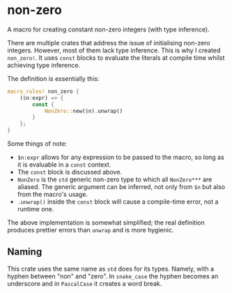# non-zero

A macro for creating constant non-zero integers (with type inference).

There are multiple crates that address the issue of initialising non-zero integers.
However, most of them lack type inference.
This is why I created `non_zero!`.
It uses `const` blocks to evaluate the literals at compile time whilst achieving type inference.

The definition is essentially this:

```rust
macro_rules! non_zero {
    ($n:expr) => {
        const {
            NonZero::new($n).unwrap()
        }
    };
}
```

Some things of note:

- `$n:expr` allows for any expression to be passed to the macro, so long as it is evaluable in a `const` context.
- The `const` block is discussed above.
- `NonZero` is the `std` generic non-zero type to which all `NonZero***` are aliased.
  The generic argument can be inferred, not only from `$n` but also from the macro's usage.
- `.unwrap()` inside the `const` block will cause a compile-time error, not a runtime one.

The above implementation is somewhat simplified;
the real definition produces prettier errors than `unwrap` and is more hygienic.

## Naming

This crate uses the same name as `std` does for its types.
Namely, with a hyphen between "non" and "zero".
In `snake_case` the hyphen becomes an underscore and in `PascalCase` it creates a word break.
